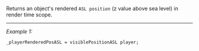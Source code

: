 Returns an object's rendered `ASL position` (z value above sea level) in render time scope.


---
*Example 1:*
```sqf
_playerRenderedPosASL = visiblePositionASL player;
```
